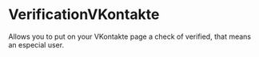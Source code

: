 # VerificationVKontakte
Allows you to put on your VKontakte page a check of verified, that means an especial user.
